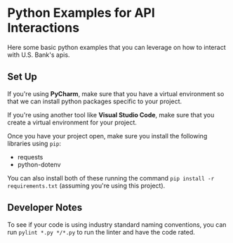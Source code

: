 # Python Examples for API Interactions

Here some basic python examples that you can leverage on how to interact with U.S. Bank's apis.

## Set Up

If you're using **PyCharm**, make sure that you have a virtual environment so that we can install
python packages specific to your project.

If you're using another tool like **Visual Studio Code**, make sure that you create a virtual
environment for your project.

Once you have your project open, make sure you install the following libraries using `pip`:

* requests
* python-dotenv

You can also install both of these running the command `pip install -r requirements.txt` (assuming you're using this project).

## Developer Notes

To see if your code is using industry standard naming conventions, you can run
`pylint *.py */*.py` to run the linter and have the code rated.
